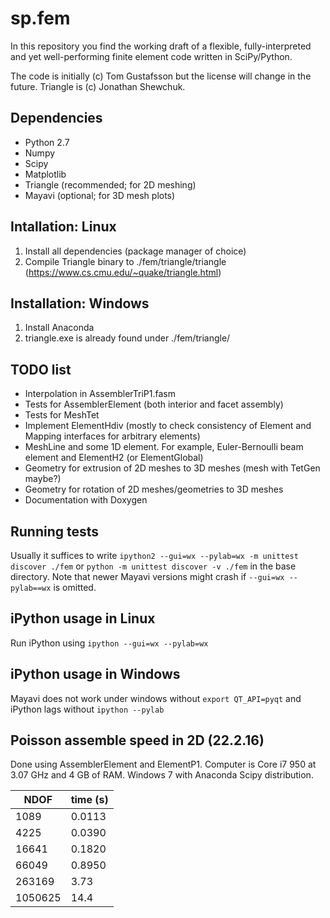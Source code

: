 # sp.fem

In this repository you find the working draft of a flexible, fully-interpreted and yet well-performing finite element code written in SciPy/Python.

The code is initially (c) Tom Gustafsson but the license will change in the future. Triangle is (c) Jonathan Shewchuk.

## Dependencies

* Python 2.7
* Numpy
* Scipy
* Matplotlib
* Triangle (recommended; for 2D meshing)
* Mayavi (optional; for 3D mesh plots)

## Intallation: Linux

1. Install all dependencies (package manager of choice)
2. Compile Triangle binary to ./fem/triangle/triangle (https://www.cs.cmu.edu/~quake/triangle.html)

## Installation: Windows 

1. Install Anaconda
3. triangle.exe is already found under ./fem/triangle/

## TODO list

* Interpolation in AssemblerTriP1.fasm
* Tests for AssemblerElement (both interior and facet assembly)
* Tests for MeshTet
* Implement ElementHdiv (mostly to check consistency of Element and Mapping interfaces for arbitrary elements)
* MeshLine and some 1D element. For example, Euler-Bernoulli beam element and ElementH2 (or ElementGlobal)
* Geometry for extrusion of 2D meshes to 3D meshes (mesh with TetGen maybe?)
* Geometry for rotation of 2D meshes/geometries to 3D meshes
* Documentation with Doxygen

## Running tests

Usually it suffices to write
```ipython2 --gui=wx --pylab=wx -m unittest discover ./fem```
or
```python -m unittest discover -v ./fem```
in the base directory. Note that newer Mayavi versions might crash if ```--gui=wx --pylab==wx``` is omitted.

## iPython usage in Linux
Run iPython using
```ipython --gui=wx --pylab=wx```

## iPython usage in Windows
Mayavi does not work under windows without
```export QT_API=pyqt```
and iPython lags without
```ipython --pylab```

## Poisson assemble speed in 2D (22.2.16)
Done using AssemblerElement and ElementP1. Computer is Core i7 950 at 3.07 GHz and 4 GB of RAM. Windows 7 with Anaconda Scipy distribution.

|NDOF |time (s)|
|-----|------|
|1089 |0.0113|
|4225 |0.0390|
|16641|0.1820|
|66049|0.8950|
|263169|3.73|
|1050625|14.4|

